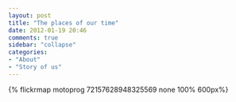 ```yaml
---
layout: post
title: "The places of our time"
date: 2012-01-19 20:46
comments: true
sidebar: "collapse"
categories: 
- "About"
- "Story of us"
---
```



{% flickrmap motoprog 72157628948325569 none 100% 600px%}



